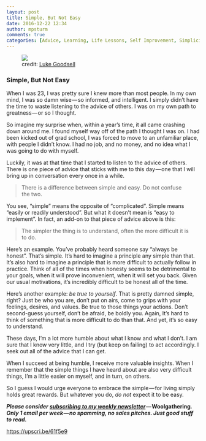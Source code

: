 ```yaml
---
layout: post
title: Simple, But Not Easy
date: 2016-12-22 12:34
author: mpsturm
comments: true
categories: [Advice, Learning, Life Lessons, Self Improvement, Simplicity, Uncategorized]
---
```



<figure class="wp-caption">

<img src="https://mikesturmblog.files.wordpress.com/2016/12/ff55f-1znf4bodcm7r8ah5ex9i7ca.png">

<figcaption class="wp-caption-text">credit: <a href="https://en.wikipedia.org/wiki/User:LukeGoodsell" target="_blank">Luke Goodsell</a></figcaption></figure>

<h3>Simple, But Not Easy</h3>
<p>When I was 23, I was pretty sure I knew more than most people. In my own mind, I was so damn wise — so informed, and intelligent. I simply didn’t have the time to waste listening to the advice of others. I was on my own path to greatness — or so I thought.</p>
<p>So imagine my surprise when, within a year’s time, it all came crashing down around me. I found myself way off of the path I thought I was on. I had been kicked out of grad school, I was forced to move to an unfamiliar place, with people I didn’t know. I had no job, and no money, and no idea what I was going to do with myself.</p>
<p>Luckily, it was at that time that I started to listen to the advice of others. There is one piece of advice that sticks with me to this day — one that I will bring up in conversation every once in a while.</p>
<blockquote>There is a difference between simple and easy. Do not confuse the two.</blockquote>
<p>You see, “simple” means the opposite of “complicated”. Simple means “easily or readily understood”. But what it doesn’t mean is “easy to implement”. In fact, an add-on to that piece of advice above is this:</p>
<blockquote>The simpler the thing is to understand, often the more difficult it is to do.</blockquote>
<p>Here’s an example. You’ve probably heard someone say “always be honest”. That’s simple. It’s hard to imagine a principle any simple than that. It’s also hard to imagine a principle that is more difficult to actually follow in practice. Think of all of the times when honesty seems to be detrimental to your goals, when it will prove inconvenient, when it will set you back. Given our usual motivations, it’s incredibly difficult to be honest all of the time.</p>
<p>Here’s another example: <em>be true to yourself</em>. That is pretty damned simple, right? Just be who you are, don’t put on airs, come to grips with your feelings, desires, and values. Be true to those things your actions. Don’t second-guess yourself, don’t be afraid, be boldly you. Again, It’s hard to think of something that is more difficult to do than that. And yet, it’s so easy to understand.</p>
<p>These days, I’m a lot more humble about what I know and what I don’t. I am sure that I know very little, and I try (but keep on failing) to act accordingly. I seek out all of the advice that I can get.</p>
<p>When I succeed at being humble, I receive more valuable insights. When I remember that the simple things I have heard about are also very difficult things, I’m a little easier on myself, and in turn, on others.</p>
<p>So I guess I would urge everyone to embrace the simple — for living simply holds great rewards. But whatever you do, <em>do not </em>expect it to be easy.</p>
<p><strong><em>Please consider </em></strong><a href="http://tinyletter.com/mike_sturm" target="_blank"><strong><em>subscribing to my weekly newsletter</em></strong></a><strong><em> — </em>Woolgathering<em>. Only 1 email per week — no spamming, no sales pitches. Just good stuff to read.</em></strong></p>
<a href="https://upscri.be/61f5e9">https://upscri.be/61f5e9</a>


